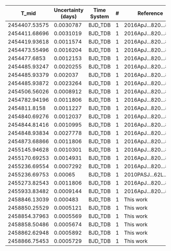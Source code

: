 |T_mid        |Uncertainty (days)|Time System|#  |Reference                             |
|-------------|------------------|-----------|---|--------------------------------------|
|2454407.53575|0.0030787         |BJD_TDB    |1  |2016ApJ...820...87V                   |
|2454411.68696|0.0031019         |BJD_TDB    |1  |2016ApJ...820...87V                   |
|2454419.93618|0.0011574         |BJD_TDB    |1  |2016ApJ...820...87V                   |
|2454473.55496|0.0016204         |BJD_TDB    |1  |2016ApJ...820...87V                   |
|2454477.6853 |0.0012153         |BJD_TDB    |1  |2016ApJ...820...87V                   |
|2454485.93247|0.0020255         |BJD_TDB    |1  |2016ApJ...820...87V                   |
|2454485.93379|0.002037          |BJD_TDB    |1  |2016ApJ...820...87V                   |
|2454485.93872|0.0023264         |BJD_TDB    |1  |2016ApJ...820...87V                   |
|2454506.56026|0.0008912         |BJD_TDB    |1  |2016ApJ...820...87V                   |
|2454782.94196|0.0011806         |BJD_TDB    |1  |2016ApJ...820...87V                   |
|2454811.8158 |0.0011227         |BJD_TDB    |1  |2016ApJ...820...87V                   |
|2454840.69276|0.0012037         |BJD_TDB    |1  |2016ApJ...820...87V                   |
|2454844.81416|0.0010995         |BJD_TDB    |1  |2016ApJ...820...87V                   |
|2454848.93834|0.0027778         |BJD_TDB    |1  |2016ApJ...820...87V                   |
|2454873.68866|0.0011806         |BJD_TDB    |1  |2016ApJ...820...87V                   |
|2455145.94628|0.0010301         |BJD_TDB    |1  |2016ApJ...820...87V                   |
|2455170.69253|0.0014931         |BJD_TDB    |1  |2016ApJ...820...87V                   |
|2455236.69554|0.0007292         |BJD_TDB    |1  |2016ApJ...820...87V                   |
|2455236.69753|0.00065           |BJD_TDB    |1  |2010PASJ...62L..61N                   |
|2455273.82543|0.0011806         |BJD_TDB    |1  |2016ApJ...820...87V                   |
|2455933.83482|0.0009144         |BJD_TDB    |1  |2016ApJ...820...87V                   |
|2458846.13039|0.000483          |BJD_TDB    |1  |This work                             |
|2458850.25529|0.0005121         |BJD_TDB    |1  |This work                             |
|2458854.37963|0.0005569         |BJD_TDB    |1  |This work                             |
|2458858.50486|0.0005674         |BJD_TDB    |1  |This work                             |
|2458862.62948|0.0005892         |BJD_TDB    |1  |This work                             |
|2458866.75453|0.0005729         |BJD_TDB    |1  |This work                             |
